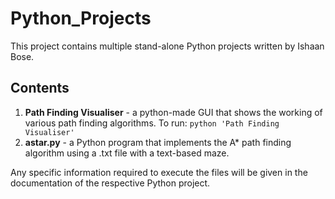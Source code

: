 # Python_Projects
This project contains multiple stand-alone Python projects written by Ishaan Bose.

## Contents
1. **Path Finding Visualiser** - a python-made GUI that shows the working of various path finding algorithms. To run: `python 'Path Finding Visualiser'`
2. **astar.py** - a Python program that implements the A* path finding algorithm using a .txt file with a text-based maze.

Any specific information required to execute the files will be given in the documentation of the respective Python project.
